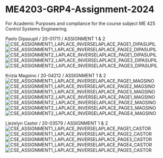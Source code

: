 # ME4203-GRP4-Assignment-2024
For Academic Purposes and compliance for the course subject ME 425 Control Systems Engineering.

Paolo Dipasupil / 20-01711 / ASSIGNMENT 1 & 2
![CSE_ASSIGNMENT1_LAPLACE_INVERSELAPLACE_PAGE1_DIPASUPIL](https://github.com/paolodipasupil/CSE-LAPLACEINVERSELAPLACE-ME-4203-GROUP4-2024/assets/159085587/ba8d0af6-e4c3-49c9-81a8-3a6a4e69b0d5)
![CSE_ASSIGNMENT1_LAPLACE_INVERSELAPLACE_PAGE2_DIPASUPIL](https://github.com/paolodipasupil/CSE-LAPLACEINVERSELAPLACE-ME-4203-GROUP4-2024/assets/159085587/1857d084-4a92-487f-9b72-ec7f7dfaede6)
![CSE_ASSIGNMENT2_LAPLACE_INVERSELAPLACE_PAGE1_DIPASUPIL](https://github.com/paolodipasupil/CSE-LAPLACEINVERSELAPLACE-ME-4203-GROUP4-2024/assets/159085587/fc2db753-2f29-453e-b48f-18fe807087f5)
![CSE_ASSIGNMENT2_LAPLACE_INVERSELAPLACE_PAGE2_DIPASUPIL](https://github.com/paolodipasupil/CSE-LAPLACEINVERSELAPLACE-ME-4203-GROUP4-2024/assets/159085587/65b4b7ed-bd81-489a-bc37-4f7477cbadb9)
![CSE_ASSIGNMENT2_LAPLACE_INVERSELAPLACE_PAGE3_DIPASUPIL](https://github.com/paolodipasupil/CSE-LAPLACEINVERSELAPLACE-ME-4203-GROUP4-2024/assets/159085587/48648c52-161f-4098-a3d8-40ead532a35f)

Krizia Magsino / 20-04212 / ASSIGNMENT 1 & 2
![CSE_ASSIGNMENT1_LAPLACE_INVERSELAPLACE_PAGE1_MAGSINO](https://github.com/paolodipasupil/CSE-LAPLACEINVERSELAPLACE-ME-4203-GROUP4-2024/assets/161013460/8208f87e-5fba-42b2-8abc-590171d5f8d3)
![CSE_ASSIGNMENT1_LAPLACE_INVERSELAPLACE_PAGE2_MAGSINO](https://github.com/paolodipasupil/CSE-LAPLACEINVERSELAPLACE-ME-4203-GROUP4-2024/assets/161013460/34c8a219-7dc2-4167-82b8-67a3ee013149)
![CSE_ASSIGNMENT1_LAPLACE_INVERSELAPLACE_PAGE3_MAGSINO](https://github.com/paolodipasupil/CSE-LAPLACEINVERSELAPLACE-ME-4203-GROUP4-2024/assets/161013460/91798beb-9336-46bd-a7f4-3f01883597e5)
![CSE_ASSIGNMENT2_LAPLACE_INVERSELAPLACE_PAGE1_MAGSINO](https://github.com/paolodipasupil/CSE-LAPLACEINVERSELAPLACE-ME-4203-GROUP4-2024/assets/161013460/e61ac2c2-d5d4-4e85-9174-80a196c52e32)
![CSE_ASSIGNMENT2_LAPLACE_INVERSELAPLACE_PAGE2_MAGSINO](https://github.com/paolodipasupil/CSE-LAPLACEINVERSELAPLACE-ME-4203-GROUP4-2024/assets/161013460/a736ef30-0796-4d7c-88d8-07e9508d2359)
![CSE_ASSIGNMENT2_LAPLACE_INVERSELAPLACE_PAGE3_MAGSINO](https://github.com/paolodipasupil/CSE-LAPLACEINVERSELAPLACE-ME-4203-GROUP4-2024/assets/161013460/6e21ac66-a014-45e5-94e0-1da1c31af4c9)
![CSE_ASSIGNMENT2_LAPLACE_INVERSELAPLACE_PAGE4_MAGSINO](https://github.com/paolodipasupil/CSE-LAPLACEINVERSELAPLACE-ME-4203-GROUP4-2024/assets/161013460/523da393-bbf9-4565-a076-46f087b62a54)

Liezelyn Castor / 20-03579 / ASSIGNMENT 1 & 2
![CSE_ASSIGNMENT1_LAPLACE_INVERSELAPLACE_PAGE1_CASTOR](https://github.com/paolodipasupil/CSE-LAPLACEINVERSELAPLACE-ME-4203-GROUP4-2024/assets/159033757/7d54d39e-bae5-42a4-94fc-36da66ea8850)
![CSE_ASSIGNMENT1_LAPLACE_INVERSELAPLACE_PAGE2_CASTOR](https://github.com/paolodipasupil/CSE-LAPLACEINVERSELAPLACE-ME-4203-GROUP4-2024/assets/159033757/c47a7698-87be-4b30-a216-ec2a19f39611)
![CSE_ASSIGNMENT1_LAPLACE_INVERSELAPLACE_PAGE3_CASTOR](https://github.com/paolodipasupil/CSE-LAPLACEINVERSELAPLACE-ME-4203-GROUP4-2024/assets/159033757/e617990a-5435-4c65-8532-959a305b1f6b)
![CSE_ASSIGNMENT1_LAPLACE_INVERSELAPLACE_PAGE4_CASTOR](https://github.com/paolodipasupil/CSE-LAPLACEINVERSELAPLACE-ME-4203-GROUP4-2024/assets/159033757/8ddc9b43-f754-4825-ae9a-a1f3da5e6aec)
![CSE_ASSIGNMENT1_LAPLACE_INVERSELAPLACE_PAGE5_CASTOR](https://github.com/paolodipasupil/CSE-LAPLACEINVERSELAPLACE-ME-4203-GROUP4-2024/assets/159033757/c61776ae-f658-4022-992f-d07e6c824e57)





